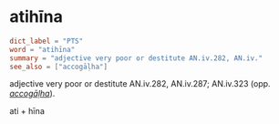 # atihīna

``` toml
dict_label = "PTS"
word = "atihīna"
summary = "adjective very poor or destitute AN.iv.282, AN.iv."
see_also = ["accogāḷha"]
```

adjective very poor or destitute AN.iv.282, AN.iv.287; AN.iv.323 (opp. *[accogāḷha](accogāḷha.md)*).

ati \+ hīna

